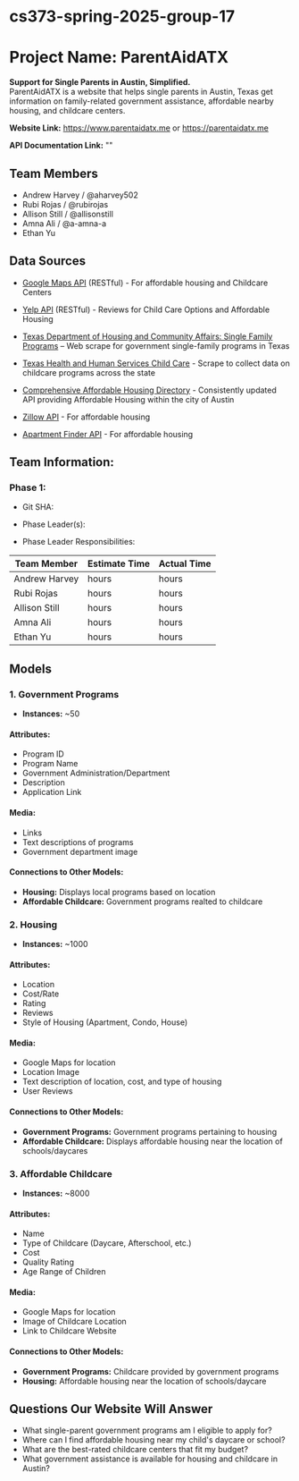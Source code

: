 # cs373-spring-2025-group-17
# Project Name: ParentAidATX
**Support for Single Parents in Austin, Simplified.**  
ParentAidATX is a website that helps single parents in Austin, Texas get information on family-related government assistance, affordable nearby housing, and childcare centers.

**Website Link:** https://www.parentaidatx.me	or https://parentaidatx.me

**API Documentation Link:** ""


## Team Members
- Andrew Harvey / @aharvey502
- Rubi Rojas / @rubirojas
- Allison Still / @allisonstill
- Amna Ali / @a-amna-a
- Ethan Yu

## Data Sources
- [Google Maps API](https://developers.google.com/maps) (RESTful) - For affordable  housing and Childcare Centers

- [Yelp API](https://www.yelp.com/search?find_desc=Affordable+Child+care&find_loc=Austin%2C+TX) (RESTful) - Reviews for Child Care Options and Affordable Housing

- [Texas Department of Housing and Community Affairs: Single Family Programs](https://www.tdhca.texas.gov/programs/single-family-programs) – Web scrape for government single-family programs in Texas

- [Texas Health and Human Services Child Care](https://childcare.hhs.texas.gov/Public/ChildCareSearch) - Scrape to collect data on childcare programs across the state

- [Comprehensive Affordable Housing Directory](https://data.austintexas.gov/Housing-and-Real-Estate/Comprehensive-Affordable-Housing-Directory/4syj-z4ky/about_data) - Consistently updated API providing Affordable Housing within the city of Austin

- [Zillow API](https://www.zillowgroup.com/developers/) - For affordable housing

- [Apartment Finder API](https://api.apartments.com/v1) - For affordable housing

## Team Information: 

### Phase 1: 

- Git SHA: 

- Phase Leader(s): 

- Phase Leader Responsibilities:

| Team Member | Estimate Time | Actual Time |
| ----- | --- | --- | 
| Andrew Harvey     |    hours |    hours |
| Rubi Rojas        |    hours |    hours |
| Allison Still     |    hours |    hours |
| Amna Ali          |    hours |    hours |
| Ethan Yu          |    hours |    hours |


## Models  

### 1. Government Programs  
- **Instances:** ~50  

#### **Attributes:**  
- Program ID  
- Program Name
- Government Administration/Department  
- Description  
- Application Link  

#### **Media:**  
  - Links
  - Text descriptions of programs  
  - Government department image  

#### **Connections to Other Models:**  
- **Housing:** Displays local programs based on location  
- **Affordable Childcare:** Government programs realted to childcare  



### 2. Housing  
- **Instances:** ~1000  

#### **Attributes:**  
- Location  
- Cost/Rate  
- Rating  
- Reviews  
- Style of Housing (Apartment, Condo, House)  
#### **Media:**  
  - Google Maps for location
  - Location Image
  - Text description of location, cost, and type of housing
  - User Reviews  

#### **Connections to Other Models:**  
- **Government Programs:** Government programs pertaining to housing  
- **Affordable Childcare:** Displays affordable housing near the location of schools/daycares  


### 3. Affordable Childcare  
- **Instances:** ~8000  

#### **Attributes:**  
- Name  
- Type of Childcare (Daycare, Afterschool, etc.)  
- Cost  
- Quality Rating  
- Age Range of Children  
#### **Media:**
  - Google Maps for location 
  - Image of Childcare Location  
  - Link to Childcare Website  

#### **Connections to Other Models:**  
- **Government Programs:** Childcare provided by government programs  
- **Housing:** Affordable housing near the location of schools/daycare  


## Questions Our Website Will Answer  

- What single-parent government programs am I eligible to apply for?  
- Where can I find affordable housing near my child's daycare or school?  
- What are the best-rated childcare centers that fit my budget?  
- What government assistance is available for housing and childcare in Austin?  
